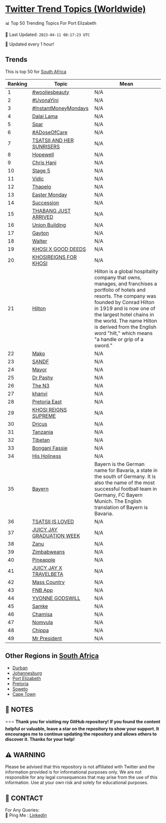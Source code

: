[Twitter Trend Topics (Worldwide)](https://github.com/ErcinDedeoglu/Twitter-Trend-Topics)
==========


📊 Top 50 Trending Topics For Port Elizabeth

📆 Last Updated: `2023-04-11 08:17:23 UTC`

🔧 Updated every 1 hour!


## Trends

This is top 50 for [South Africa](</South Africa>)

| Ranking | Topic | Mean |
| ------- | ------------ | ------------ |
| 1 | [#wooliesbeauty](http://twitter.com/search?q=%23wooliesbeauty) | N/A |
| 2 | [#UvonaYini](http://twitter.com/search?q=%23UvonaYini) | N/A |
| 3 | [#InstantMoneyMondays](http://twitter.com/search?q=%23InstantMoneyMondays) | N/A |
| 4 | [Dalai Lama](http://twitter.com/search?q=Dalai+Lama) | N/A |
| 5 | [Spar](http://twitter.com/search?q=Spar) | N/A |
| 6 | [#ADoseOfCare](http://twitter.com/search?q=%23ADoseOfCare) | N/A |
| 7 | [TSATSII AND HER SUNRISERS](http://twitter.com/search?q=TSATSII+AND+HER+SUNRISERS) | N/A |
| 8 | [Hopewell](http://twitter.com/search?q=Hopewell) | N/A |
| 9 | [Chris Hani](http://twitter.com/search?q=Chris+Hani) | N/A |
| 10 | [Stage 5](http://twitter.com/search?q=Stage+5) | N/A |
| 11 | [Vidic](http://twitter.com/search?q=Vidic) | N/A |
| 12 | [Thapelo](http://twitter.com/search?q=Thapelo) | N/A |
| 13 | [Easter Monday](http://twitter.com/search?q=Easter+Monday) | N/A |
| 14 | [Succession](http://twitter.com/search?q=Succession) | N/A |
| 15 | [THABANG JUST ARRIVED](http://twitter.com/search?q=THABANG+JUST+ARRIVED) | N/A |
| 16 | [Union Building](http://twitter.com/search?q=Union+Building) | N/A |
| 17 | [Gayton](http://twitter.com/search?q=Gayton) | N/A |
| 18 | [Walter](http://twitter.com/search?q=Walter) | N/A |
| 19 | [KHOSI X GOOD DEEDS](http://twitter.com/search?q=KHOSI+X+GOOD+DEEDS) | N/A |
| 20 | [KHOSIREIGNS FOR KHOSI](http://twitter.com/search?q=KHOSIREIGNS+FOR+KHOSI) | N/A |
| 21 | [Hilton](http://twitter.com/search?q=Hilton) | Hilton is a global hospitality company that owns, manages, and franchises a portfolio of hotels and resorts. The company was founded by Conrad Hilton in 1919 and is now one of the largest hotel chains in the world. The name Hilton is derived from the English word "hilt," which means "a handle or grip of a sword." |
| 22 | [Mako](http://twitter.com/search?q=Mako) | N/A |
| 23 | [SANDF](http://twitter.com/search?q=SANDF) | N/A |
| 24 | [Mayor](http://twitter.com/search?q=Mayor) | N/A |
| 25 | [Dr Pashy](http://twitter.com/search?q=Dr+Pashy) | N/A |
| 26 | [The N3](http://twitter.com/search?q=The+N3) | N/A |
| 27 | [khanyi](http://twitter.com/search?q=khanyi) | N/A |
| 28 | [Pretoria East](http://twitter.com/search?q=Pretoria+East) | N/A |
| 29 | [KHOSI REIGNS SUPREME](http://twitter.com/search?q=KHOSI+REIGNS+SUPREME) | N/A |
| 30 | [Dricus](http://twitter.com/search?q=Dricus) | N/A |
| 31 | [Tanzania](http://twitter.com/search?q=Tanzania) | N/A |
| 32 | [Tibetan](http://twitter.com/search?q=Tibetan) | N/A |
| 33 | [Bongani Fassie](http://twitter.com/search?q=Bongani+Fassie) | N/A |
| 34 | [His Holiness](http://twitter.com/search?q=His+Holiness) | N/A |
| 35 | [Bayern](http://twitter.com/search?q=Bayern) | Bayern is the German name for Bavaria, a state in the south of Germany. It is also the name of the most successful football team in Germany, FC Bayern Munich. The English translation of Bayern is Bavaria. |
| 36 | [TSATSII IS LOVED](http://twitter.com/search?q=TSATSII+IS+LOVED) | N/A |
| 37 | [JUICY JAY GRADUATION WEEK](http://twitter.com/search?q=JUICY+JAY+GRADUATION+WEEK) | N/A |
| 38 | [Zanu](http://twitter.com/search?q=Zanu) | N/A |
| 39 | [Zimbabweans](http://twitter.com/search?q=Zimbabweans) | N/A |
| 40 | [Pineapple](http://twitter.com/search?q=Pineapple) | N/A |
| 41 | [JUICY JAY X TRAVELBETA](http://twitter.com/search?q=JUICY+JAY+X+TRAVELBETA) | N/A |
| 42 | [Mass Country](http://twitter.com/search?q=Mass+Country) | N/A |
| 43 | [FNB App](http://twitter.com/search?q=FNB+App) | N/A |
| 44 | [YVONNE GODSWILL](http://twitter.com/search?q=YVONNE+GODSWILL) | N/A |
| 45 | [Samke](http://twitter.com/search?q=Samke) | N/A |
| 46 | [Chamisa](http://twitter.com/search?q=Chamisa) | N/A |
| 47 | [Nomvula](http://twitter.com/search?q=Nomvula) | N/A |
| 48 | [Chippa](http://twitter.com/search?q=Chippa) | N/A |
| 49 | [Mr President](http://twitter.com/search?q=Mr+President) | N/A |



## Other Regions in [South Africa](</South Africa>)

* [Durban](</South Africa/Durban.md>)
* [Johannesburg](</South Africa/Johannesburg.md>)
* [Port Elizabeth](</South Africa/Port Elizabeth.md>)
* [Pretoria](</South Africa/Pretoria.md>)
* [Soweto](</South Africa/Soweto.md>)
* [Cape Town](</South Africa/Cape Town.md>)



## 📝 NOTES

⭐⭐⭐ **Thank you for visiting my GitHub repository! If you found the content helpful or valuable, leave a star on the repository to show your support. It encourages me to continue updating the repository and allows others to discover it. Thanks for your help!**


## ⚠️ WARNING

Please be advised that this repository is not affiliated with Twitter and the information provided is for informational purposes only. We are not responsible for any legal consequences that may arise from the use of this information. Use at your own risk and solely for educational purposes.


## 📨 CONTACT

 For Any Queries:  
            🏓 Ping Me : [LinkedIn](https://www.linkedin.com/in/ercindedeoglu/)
